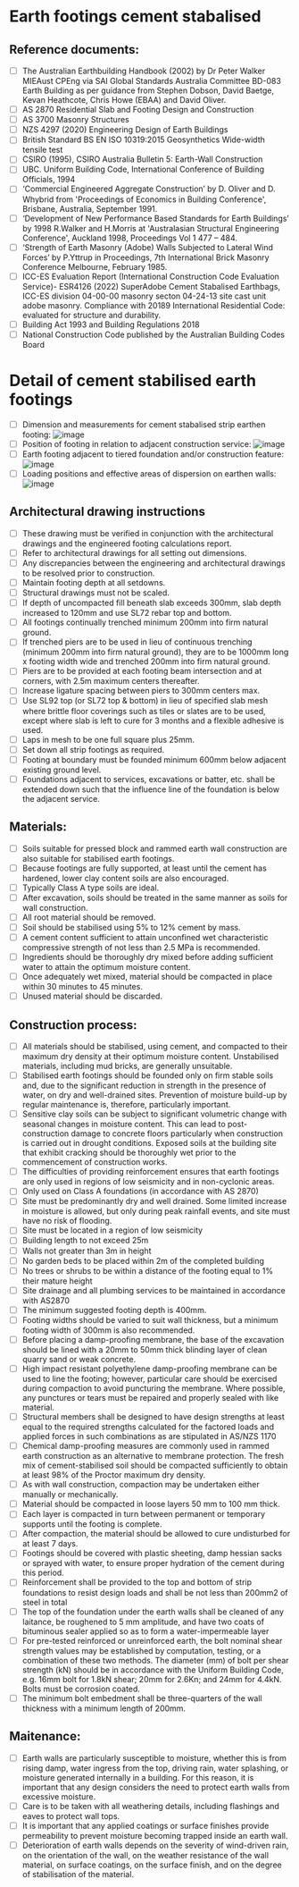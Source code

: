 # Earth footings cement stabalised 

## Reference documents:
 - [ ] The Australian Earthbuilding Handbook (2002) by Dr Peter Walker MIEAust CPEng via SAI Global Standards Australia Committee BD-083 Earth Building as per guidance from Stephen Dobson, David Baetge, Kevan Heathcote, Chris Howe (EBAA) and David Oliver.
 - [ ] AS 2870 Residential Slab and Footing Design and Construction
 - [ ] AS 3700 Masonry Structures
 - [ ] NZS 4297 (2020) Engineering Design of Earth Buildings
 - [ ] British Standard BS EN ISO 10319:2015 Geosynthetics Wide-width tensile test
 - [ ] CSIRO (1995), CSIRO Australia Bulletin 5: Earth-Wall Construction
 - [ ] UBC. Uniform Building Code, International Conference of Building Officials, 1994
 - [ ] ‘Commercial Engineered Aggregate Construction’ by D. Oliver and D. Whybrid from 'Proceedings of Economics in Building Conference', Brisbane, Australia, September 1991.
 - [ ] ‘Development of New Performance Based Standards for Earth Buildings’ by 1998 R.Walker and H.Morris at 'Australasian Structural Engineering Conference', Auckland 1998, Proceedings Vol 1 477 – 484.
 - [ ] ‘Strength of Earth Masonry (Adobe) Walls Subjected to Lateral Wind Forces’ by P.Yttrup in Proceedings, 7th International Brick Masonry Conference Melbourne, February 1985.
 - [ ] ICC-ES Evaluation Report (International Construction Code Evaluation Service)- ESR4126 (2022) SuperAdobe Cement Stabalised Earthbags, ICC-ES division 04-00-00 masonry secton 04-24-13 site cast unit adobe masonry.  Compliance with 20189 International Residential Code: evaluated for structure and durability.
 - [ ] Building Act 1993 and Building Regulations 2018 
 - [ ] National Construction Code published by the Australian Building Codes Board

# Detail of cement stabilised earth footings
 - [ ] Dimension and measurements for cement stabalised strip earthen footing: ![image](https://user-images.githubusercontent.com/146181/163317625-201da38a-80f0-4d1e-b51d-cff4dad1c57e.png)
 - [ ] Position of footing in relation to adjacent construction service: ![image](https://user-images.githubusercontent.com/146181/163495348-9471e837-d1f7-45e6-bd91-39cb272e2103.png)
 - [ ] Earth footing adjacent to tiered foundation and/or construction feature: ![image](https://user-images.githubusercontent.com/146181/163495412-271a80f2-e0bb-4f28-a819-3857683617db.png)
 - [ ] Loading positions and effective areas of dispersion on earthen walls: ![image](https://user-images.githubusercontent.com/146181/163516427-6835c5df-4b56-4b65-9e05-c4046d3571af.png)

## Architectural drawing instructions
 - [ ] These drawing must be verified in conjunction with the architectural drawings and the engineered footing calculations report.
 - [ ] Refer to architectural drawings for all setting out dimensions. 
 - [ ] Any discrepancies between the engineering and architectural drawings to be resolved prior to construction. 
 - [ ] Maintain footing depth at all setdowns.
 - [ ] Structural drawings must not be scaled. 
 - [ ] If depth of uncompacted fill beneath slab exceeds 300mm, slab depth increased to 120mm and use SL72 rebar top and bottom. 
 - [ ] All footings continually trenched minimum 200mm into firm natural ground. 
 - [ ] If trenched piers are to be used in lieu of continuous trenching (minimum 200mm into firm natural ground), they are to be 1000mm long x footing width wide and trenched 200mm into firm natural ground. 
 - [ ] Piers are to be provided at each footing beam intersection and at corners, with 2.5m maximum centers thereafter. 
 - [ ] Increase ligature spacing between piers to 300mm centers max. 
 - [ ] Use SL92 top (or SL72 top & bottom) in lieu of specified slab mesh where brittle floor coverings such as tiles or slates are to be used, except where slab is left to cure for 3 months and a flexible adhesive is used. 
 - [ ] Laps in mesh to be one full square plus 25mm. 
 - [ ] Set down all strip footings as required. 
 - [ ] Footing at boundary must be founded minimum 600mm below adjacent existing ground level. 
 - [ ] Foundations adjacent to services, excavations or batter, etc. shall be extended down such that the influence line of the foundation is below the adjacent service.

## Materials:
 - [ ] Soils suitable for pressed block and rammed earth wall construction are also suitable for stabilised earth footings. 
 - [ ] Because footings are fully supported, at least until the cement has hardened, lower clay content soils are also encouraged. 
 - [ ] Typically Class A type soils are ideal. 
 - [ ] After excavation, soils should be treated in the same manner as soils for wall construction. 
 - [ ] All root material should be removed. 
 - [ ] Soil should be stabilised using 5% to 12% cement by mass. 
 - [ ] A cement content sufficient to attain unconfined wet characteristic compressive strength of not less than 2.5 MPa is recommended. 
 - [ ] Ingredients should be thoroughly dry mixed before adding sufficient water to attain the optimum moisture content. 
 - [ ] Once adequately wet mixed, material should be compacted in place within 30 minutes to 45 minutes. 
 - [ ] Unused material should be discarded.

## Construction process:
 - [ ] All materials should be stabilised, using cement, and compacted to their maximum dry density at their optimum moisture content. Unstabilised materials, including mud bricks, are generally unsuitable. 
 - [ ] Stabilised earth footings should be founded only on firm stable soils and, due to the significant reduction in strength in the presence of water, on dry and well-drained sites. Prevention of moisture build-up by regular maintenance is, therefore, particularly important. 
 - [ ] Sensitive clay soils can be subject to significant volumetric change with seasonal changes in moisture content. This can lead to post-construction damage to concrete floors particularly when construction is carried out in drought conditions. Exposed soils at the building site that exhibit cracking should be thoroughly wet prior to the commencement of construction works.
 - [ ] The difficulties of providing reinforcement ensures that earth footings are only used in regions of low seismicity and in non-cyclonic areas. 
 - [ ] Only used on Class A foundations (in accordance with AS 2870)
 - [ ] Site must be predominantly dry and well drained. Some limited increase in moisture is allowed, but only during peak rainfall events, and site must have no risk of flooding.
 - [ ] Site must be located in a region of low seismicity
 - [ ] Building length to not exceed 25m
 - [ ] Walls not greater than 3m in height
 - [ ] No garden beds to be placed within 2m of the completed building
 - [ ] No trees or shrubs to be within a distance of the footing equal to 1% their mature height
 - [ ] Site drainage and all plumbing services to be maintained in accordance with AS2870
 - [ ] The minimum suggested footing depth is 400mm. 
 - [ ] Footing widths should be varied to suit wall thickness, but a minimum footing width of 300mm is also recommended.
 - [ ] Before placing a damp-proofing membrane, the base of the excavation should be lined with a 20mm to 50mm thick blinding layer of clean quarry sand or weak concrete. 
 - [ ] High impact resistant polyethylene damp-proofing membrane can be used to line the footing; however, particular care should be exercised during compaction to avoid puncturing the membrane. Where possible, any punctures or tears must be repaired and properly sealed with like material.
 - [ ] Structural members shall be designed to have design strengths at least equal to the required strengths calculated for the factored loads and applied forces in such combinations as are stipulated in AS/NZS 1170
 - [ ] Chemical damp-proofing measures are commonly used in rammed earth construction as an alternative to membrane protection. The fresh mix of cement-stabilised soil should be compacted sufficiently to obtain at least 98% of the Proctor maximum dry density. 
 - [ ] As with wall construction, compaction may be undertaken either manually or mechanically. 
 - [ ] Material should be compacted in loose layers 50 mm to 100 mm thick. 
 - [ ] Each layer is compacted in turn between permanent or temporary supports until the footing is complete. 
 - [ ] After compaction, the material should be allowed to cure undisturbed for at least 7 days. 
 - [ ] Footings should be covered with plastic sheeting, damp hessian sacks or sprayed with water, to ensure proper hydration of the cement during this period.
 - [ ] Reinforcement shall be provided to the top and bottom of strip foundations to resist design loads and shall be not less than 200mm2 of steel in total
 - [ ] The top of the foundation under the earth walls shall be cleaned of any laitance, be roughened to 5 mm amplitude, and have two coats of bituminous sealer applied so as to form a water-impermeable layer
 - [ ] For pre-tested reinforced or unreinforced earth, the bolt nominal shear strength values may be established by computation, testing, or a combination of these two methods.  The diameter (mm) of bolt per shear strength (kN) should be in accordance with the Uniform Building Code, e.g. 16mm bolt for 1.8kN shear; 20mm for 2.6Kn; and 24mm for 4.4kN. Bolts must be corrosion coated.
 - [ ] The minimum bolt embedment shall be three-quarters of the wall thickness with a minimum length of 200mm.

## Maitenance:
 - [ ] Earth walls are particularly susceptible to moisture, whether this is from rising damp, water ingress from the top, driving rain, water splashing, or moisture generated internally in a building. For this reason, it is important that any design considers the need to protect earth walls from excessive moisture. 
 - [ ] Care is to be taken with all weathering details, including flashings and eaves to protect wall tops. 
 - [ ] It is important that any applied coatings or surface finishes provide permeability to prevent moisture becoming trapped inside an earth wall.
 - [ ] Deterioration of earth walls depends on the severity of wind-driven rain, on the orientation of the wall, on the weather resistance of the wall material, on surface coatings, on the surface finish, and on the degree of stabilisation of the material. 
